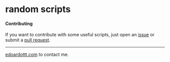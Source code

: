# random scripts

#### Contributing

If you want to contribute with some useful scripts, just open an [issue](https://github.com/edoardottt/Scripts/issues) or submit a [pull request](https://github.com/edoardottt/Scripts/pulls).

-------

[edoardottt.com](https://edoardottt.com/) to contact me.
